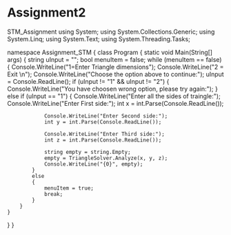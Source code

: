 # Assignment2
STM_Assignment
using System;
using System.Collections.Generic;
using System.Linq;
using System.Text;
using System.Threading.Tasks;

namespace Assignment_STM
{
class Program
{
    static void Main(String[] args)
    {
        string uInput = "";
        bool menuItem = false;
        while (menuItem == false)
        {
            Console.WriteLine("1=Enter Triangle dimensions");
            Console.WriteLine("2 = Exit \n");
            Console.WriteLine("Choose the option above to continue:");
            uInput = Console.ReadLine();
            if (uInput != "1" && uInput != "2")
            {
                Console.WriteLine("You have choosen wrong option, please try  again:");
            }
            else if (uInput == "1")
            {
                Console.WriteLine("Enter all the sides of traingle:");
                Console.WriteLine("Enter First side:");
                int x = int.Parse(Console.ReadLine());

                Console.WriteLine("Enter Second side:");
                int y = int.Parse(Console.ReadLine());

                Console.WriteLine("Enter Third side:");
                int z = int.Parse(Console.ReadLine());

                string empty = string.Empty;
                empty = TriangleSolver.Analyze(x, y, z);
                Console.WriteLine("{0}", empty);
            }
            else
            {
                menuItem = true;
                break;
            }
        }
    }
}
}
